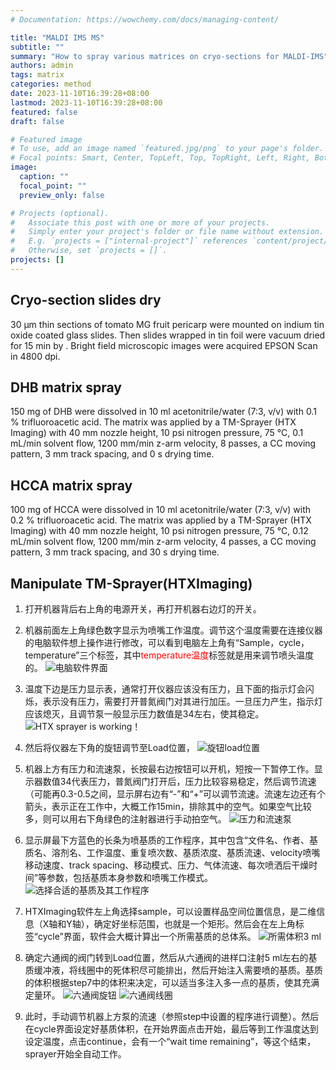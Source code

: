 ```yaml
---
# Documentation: https://wowchemy.com/docs/managing-content/

title: "MALDI IMS MS"
subtitle: ""
summary: "How to spray various matrices on cryo-sections for MALDI-IMS"
authors: admin
tags: matrix
categories: method
date: 2023-11-10T16:39:28+08:00
lastmod: 2023-11-10T16:39:28+08:00
featured: false
draft: false

# Featured image
# To use, add an image named `featured.jpg/png` to your page's folder.
# Focal points: Smart, Center, TopLeft, Top, TopRight, Left, Right, BottomLeft, Bottom, BottomRight.
image:
  caption: ""
  focal_point: ""
  preview_only: false

# Projects (optional).
#   Associate this post with one or more of your projects.
#   Simply enter your project's folder or file name without extension.
#   E.g. `projects = ["internal-project"]` references `content/project/deep-learning/index.md`.
#   Otherwise, set `projects = []`.
projects: []
---
```

## Cryo-section slides dry
30 µm thin sections of tomato MG fruit pericarp were mounted on indium tin oxide coated glass slides. Then slides wrapped in tin foil were vacuum dried for 15 min by . Bright field microscopic images were acquired EPSON Scan in 4800 dpi. 
## DHB matrix spray
150 mg of DHB were dissolved in 10 ml acetonitrile/water (7:3, v/v) with 0.1 % trifluoroacetic acid. The matrix was applied by a TM-Sprayer (HTX Imaging) with 40 mm nozzle height, 10 psi nitrogen pressure, 75 °C, 0.1 mL/min solvent flow, 1200 mm/min z-arm velocity, 8 passes, a CC moving pattern, 3 mm track spacing, and 0 s drying time.
## HCCA matrix spray
100 mg of HCCA were dissolved in 10 ml acetonitrile/water (7:3, v/v) with 0.2 % trifluoroacetic acid. The matrix was applied by a TM-Sprayer (HTX Imaging) with 40 mm nozzle height, 10 psi nitrogen pressure, 75 °C, 0.12 mL/min solvent flow, 1200 mm/min z-arm velocity, 4 passes, a CC moving pattern, 3 mm track spacing, and 30 s drying time.
## Manipulate TM-Sprayer(HTXImaging) 
1. 打开机器背后右上角的电源开关，再打开机器右边灯的开关。
2. 机器前面左上角绿色数字显示为喷嘴工作温度。调节这个温度需要在连接仪器的电脑软件想上操作进行修改，可以看到电脑左上角有“Sample，cycle，temperature”三个标签，其中<font color=red>temperature温度</font>标签就是用来调节喷头温度的。
![电脑软件界面](7A618664-9C90-4EA8-B112-2F4D83EC7897_1_105_c.jpeg)
3. 温度下边是压力显示表，通常打开仪器应该没有压力，且下面的指示灯会闪烁，表示没有压力，需要打开普氮阀门对其进行加压。一旦压力产生，指示灯应该熄灭，且调节泵一般显示压力数值是34左右，使其稳定。
![HTX sprayer is working！](image.png)

4. 然后将仪器左下角的旋钮调节至Load位置，
![旋钮load位置](3C701D66-CF31-4A6F-9F8E-BA3A6793B3A6_1_105_c.jpeg)
5. 机器上方有压力和流速泵，长按最右边按钮可以开机，短按一下暂停工作。显示器数值34代表压力，普氮阀门打开后，压力比较容易稳定，然后调节流速（可能再0.3-0.5之间，显示屏右边有“-”和“+”可以调节流速。流速左边还有个箭头，表示正在工作中，大概工作15min，排除其中的空气。如果空气比较多，则可以用右下角绿色的注射器进行手动拍空气。
![压力和流速泵](219A7A2E-B348-4859-ADCD-ACDAB4396311_1_105_c.jpeg)
6. 显示屏最下方蓝色的长条为喷基质的工作程序，其中包含“文件名、作者、基质名、溶剂名、工作温度、重复喷次数、基质浓度、基质流速、velocity喷嘴移动速度、track spacing、移动模式、压力、气体流速、每次喷洒后干燥时间”等参数，包括基质本身参数和喷嘴工作模式。
![选择合适的基质及其工作程序](7A618664-9C90-4EA8-B112-2F4D83EC7897_1_105_c-1.jpeg)
7. HTXImaging软件左上角选择sample，可以设置样品空间位置信息，是二维信息（X轴和Y轴），确定好坐标范围，也就是一个矩形。然后会在左上角标签“cycle”界面，软件会大概计算出一个所需基质的总体系。
![所需体积3 ml](image-1.png)
8. 确定六通阀的阀门转到Load位置，然后从六通阀的进样口注射5 ml左右的基质缓冲液，将线圈中的死体积尽可能排出，然后开始注入需要喷的基质。基质的体积根据step7中的体积来决定，可以适当多注入多一点的基质，使其充满定量环。
![六通阀旋钮](image-2.png)
![六通阀线圈](D8FB204D-BD06-4353-87BD-4DECF06FA954_1_105_c.jpeg)
9. 此时，手动调节机器上方泵的流速（参照step中设置的程序进行调整）。然后在cycle界面设定好基质体积，在开始界面点击开始，最后等到工作温度达到设定温度，点击continue，会有一个“wait time remaining”，等这个结束，sprayer开始全自动工作。